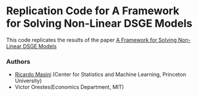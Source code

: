 # Replication Code for A Framework for Solving Non-Linear DSGE Models

This code replicates the results of the paper [A Framework for Solving Non-Linear DSGE Models](https://papers.ssrn.com/sol3/papers.cfm?abstract_id=3414589)

### Authors
* [Ricardo Masini](https://sites.google.com/site/ricardomasini/) (Center for Statistics and Machine Learning, Princeton University)
* Victor Orestes(Economics Department, MIT)


